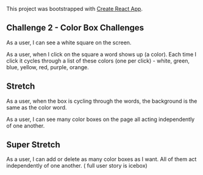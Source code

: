 This project was bootstrapped with [Create React App](https://github.com/facebook/create-react-app).

## Challenge 2 - Color Box Challenges
As a user, I can see a white square on the screen.

As a user, when I click on the square a word shows up (a color). Each time I click it cycles through a list of these colors (one per click) - white, green, blue, yellow, red, purple, orange.

## Stretch ##
As a user, when the box is cycling through the words, the background is the same as the color word.

As a user, I can see many color boxes on the page all acting independently of one another.

## Super Stretch ##
As a user, I can add or delete as many color boxes as I want. All of them act independently of one another. ( full user story is icebox)

